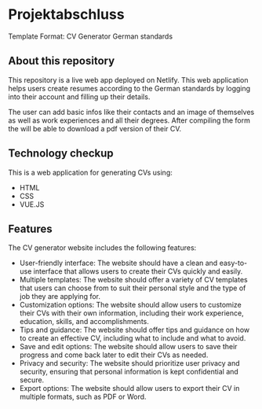 # Projektabschluss
 Template Format: CV Generator German standards

## About this repository
This repository is a live web app deployed on Netlify. This web application helps users create resumes according to the German standards by logging into their account and filling up their details.

The user can add basic infos like their contacts and an image of themselves as well as work experiences and all their degrees. After compiling the form the will be able to download a pdf version of their CV.

## Technology checkup
This is a web application for generating CVs using:
+ HTML
+ CSS
+ VUE.JS

## Features 
The CV generator website includes the following features:
- User-friendly interface: 
The website should have a clean and easy-to-use interface that allows users to create their CVs quickly and easily.
- Multiple templates: 
The website should offer a variety of CV templates that users can choose from to suit their personal style and the type of job they are applying for.
- Customization options: 
The website should allow users to customize their CVs with their own information, including their work experience, education, skills, and accomplishments.
- Tips and guidance: 
The website should offer tips and guidance on how to create an effective CV, including what to include and what to avoid.
- Save and edit options: 
The website should allow users to save their progress and come back later to edit their CVs as needed.
- Privacy and security:
The website should prioritize user privacy and security, ensuring that personal information is kept confidential and secure.
- Export options: 
The website should allow users to export their CV in multiple formats, such as PDF or Word.



